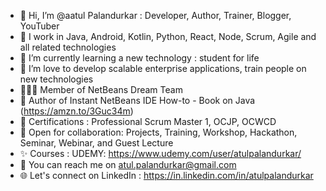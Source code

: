 - 👋 Hi, I’m @aatul Palandurkar : Developer, Author, Trainer, Blogger, YouTuber
- 👀 I work in Java, Android, Kotlin, Python, React, Node, Scrum, Agile and all related technologies
- 🌱 I’m currently learning a new technology : student for life 
- 💞️ I’m love to develop scalable enterprise applications, train people on new technologies
- 🧑‍🤝‍🧑 Member of NetBeans Dream Team
- 📘 Author of Instant NetBeans IDE How-to - Book on Java (https://amzn.to/3Guc34m)
- 📘 Certifications : Professional Scrum Master 1, OCJP, OCWCD
- 🤝 Open for collaboration: Projects, Training, Workshop, Hackathon, Seminar, Webinar, and Guest Lecture
- ✨ Courses : UDEMY: https://www.udemy.com/user/atulpalandurkar/
- 📧 You can reach me on atul.palandurkar@gmail.com
- 🌐 Let's connect on LinkedIn : https://in.linkedin.com/in/atulpalandurkar

<!---
aatul/aatul is a ✨ special ✨ repository because its `README.md` (this file) appears on your GitHub profile.
You can click the Preview link to take a look at your changes.
--->
